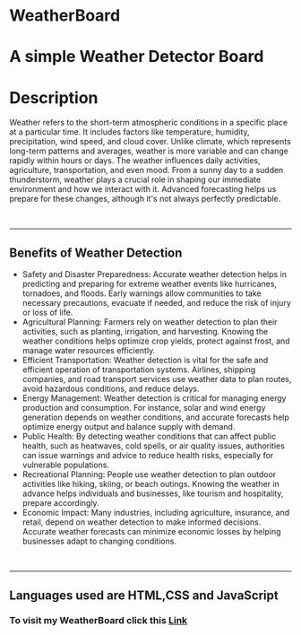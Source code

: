 # WeatherBoard

<h1>A simple Weather Detector Board </h1>

<h1>Description</h1>
<p>Weather refers to the short-term atmospheric conditions in a specific place at a particular time. It includes factors like temperature, humidity, precipitation, wind speed, and cloud cover. Unlike climate, which represents long-term patterns and averages, weather is more variable and can change rapidly within hours or days. The weather influences daily activities, agriculture, transportation, and even mood. From a sunny day to a sudden thunderstorm, weather plays a crucial role in shaping our immediate environment and how we interact with it. Advanced forecasting helps us prepare for these changes, although it's not always perfectly predictable.</p>
<br>
<hr>
<h2>Benefits of Weather Detection</h2>
<ul>
  <li>Safety and Disaster Preparedness: Accurate weather detection helps in predicting and preparing for extreme weather events like hurricanes, tornadoes, and floods. Early warnings allow communities to take necessary precautions, evacuate if needed, and reduce the risk of injury or loss of life.</li>
  <li>Agricultural Planning: Farmers rely on weather detection to plan their activities, such as planting, irrigation, and harvesting. Knowing the weather conditions helps optimize crop yields, protect against frost, and manage water resources efficiently.</li>
  <li>Efficient Transportation: Weather detection is vital for the safe and efficient operation of transportation systems. Airlines, shipping companies, and road transport services use weather data to plan routes, avoid hazardous conditions, and reduce delays.</li>
  <li>Energy Management: Weather detection is critical for managing energy production and consumption. For instance, solar and wind energy generation depends on weather conditions, and accurate forecasts help optimize energy output and balance supply with demand.</li>
  <li>Public Health: By detecting weather conditions that can affect public health, such as heatwaves, cold spells, or air quality issues, authorities can issue warnings and advice to reduce health risks, especially for vulnerable populations.</li>
  <li>Recreational Planning: People use weather detection to plan outdoor activities like hiking, skiing, or beach outings. Knowing the weather in advance helps individuals and businesses, like tourism and hospitality, prepare accordingly.</li>
  <li>Economic Impact: Many industries, including agriculture, insurance, and retail, depend on weather detection to make informed decisions. Accurate weather forecasts can minimize economic losses by helping businesses adapt to changing conditions.</li>
</ul>
<br>
<hr>
<h2>Languages used are HTML,CSS and JavaScript</ul></h2>
<h3>To visit my WeatherBoard click this <a href="https://technodeba.github.io/WeatherBoard/">Link</a></h3>

